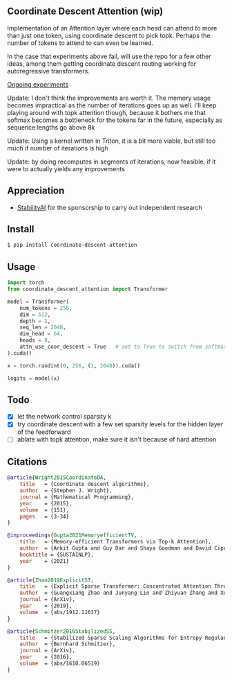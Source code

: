 ## Coordinate Descent Attention (wip)

Implementation of an Attention layer where each head can attend to more than just one token, using coordinate descent to pick topk. Perhaps the number of tokens to attend to can even be learned.

In the case that experiments above fail, will use the repo for a few other ideas, among them getting coordinate descent routing working for autoregressive transformers.

<a href="https://api.wandb.ai/links/lucidrains/7amjt5kw">Ongoing experiments</a>

Update: I don't think the improvements are worth it. The memory usage becomes impractical as the number of iterations goes up as well. I'll keep playing around with topk attention though, because it bothers me that softmax becomes a bottleneck for the tokens far in the future, especially as sequence lengths go above 8k

Update: Using a kernel written in Triton, it is a bit more viable, but still too much if number of iterations is high

Update: by doing recomputes in segments of iterations, now feasible, if it were to actually yields any improvements

## Appreciation

- <a href="https://stability.ai/">StabilityAI</a> for the sponsorship to carry out independent research

## Install

```bash
$ pip install coordinate-descent-attention
```

## Usage

```python
import torch
from coordinate_descent_attention import Transformer

model = Transformer(
    num_tokens = 256,
    dim = 512,
    depth = 2,
    seq_len = 2048,
    dim_head = 64,
    heads = 8,
    attn_use_coor_descent = True   # set to True to switch from softmax to coordinate descent on qk similarity matrix
).cuda()

x = torch.randint(0, 256, (1, 2048)).cuda()

logits = model(x)
```

## Todo

- [x] let the network control sparsity k
- [x] try coordinate descent with a few set sparsity levels for the hidden layer of the feedforward
- [ ] ablate with topk attention, make sure it isn't because of hard attention

## Citations

```bibtex
@article{Wright2015CoordinateDA,
    title   = {Coordinate descent algorithms},
    author  = {Stephen J. Wright},
    journal = {Mathematical Programming},
    year    = {2015},
    volume  = {151},
    pages   = {3-34}
}
```

```bibtex
@inproceedings{Gupta2021MemoryefficientTV,
    title   = {Memory-efficient Transformers via Top-k Attention},
    author  = {Ankit Gupta and Guy Dar and Shaya Goodman and David Ciprut and Jonathan Berant},
    booktitle = {SUSTAINLP},
    year    = {2021}
}
```

```bibtex
@article{Zhao2019ExplicitST,
    title   = {Explicit Sparse Transformer: Concentrated Attention Through Explicit Selection},
    author  = {Guangxiang Zhao and Junyang Lin and Zhiyuan Zhang and Xuancheng Ren and Qi Su and Xu Sun},
    journal = {ArXiv},
    year    = {2019},
    volume  = {abs/1912.11637}
}
```

```bibtex
@article{Schmitzer2016StabilizedSS,
    title   = {Stabilized Sparse Scaling Algorithms for Entropy Regularized Transport Problems},
    author  = {Bernhard Schmitzer},
    journal = {ArXiv},
    year    = {2016},
    volume  = {abs/1610.06519}
}
```
